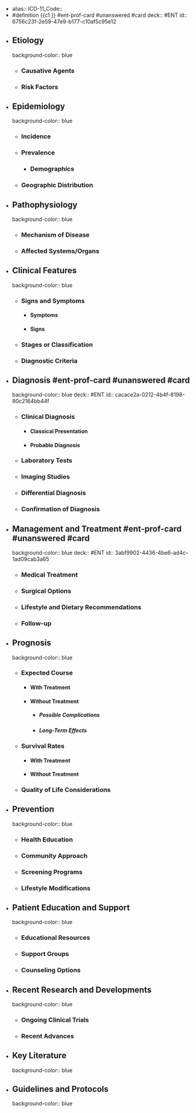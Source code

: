 - alias::
  ICD-11_Code::
- #definition {{c1 }} #ent-prof-card #unanswered #card
  deck:: #ENT
  id:: 6756c23f-2e59-47e9-b177-c10af5c95e12
- ## Etiology
  background-color:: blue
  - ### Causative Agents
  - ### Risk Factors
- ## Epidemiology
  background-color:: blue
  - ### Incidence
  - ### Prevalence
    - ### Demographics
  - ### Geographic Distribution
- ## Pathophysiology
  background-color:: blue
  - ### Mechanism of Disease
  - ### Affected Systems/Organs
- ## Clinical Features
  background-color:: blue
  - ### Signs and Symptoms
    - #### Symptoms
    - #### Signs
  - ### Stages or Classification
  - ### Diagnostic Criteria
- ## Diagnosis #ent-prof-card #unanswered #card
  background-color:: blue
  deck:: #ENT
  id:: cacace2a-0212-4b4f-8198-80c2164bb44f
  - ### Clinical Diagnosis
    - #### Classical Presentation
    - #### Probable Diagnosis
  - ### Laboratory Tests
  - ### Imaging Studies
  - ### Differential Diagnosis
  - ### Confirmation of Diagnosis
- ## Management and Treatment #ent-prof-card #unanswered #card
  background-color:: blue
  deck:: #ENT
  id:: 3abf9902-4436-4be6-ad4c-1ad09cab3a65
  - ### Medical Treatment
  - ### Surgical Options
  - ### Lifestyle and Dietary Recommendations
  - ### Follow-up
- ## Prognosis
  background-color:: blue
  - ### Expected Course
    - #### With Treatment
    - #### Without Treatment
      - ##### Possible Complications
      - ##### Long-Term Effects
  - ### Survival Rates
    - #### With Treatment
    - #### Without Treatment
  - ### Quality of Life Considerations
- ## Prevention
  background-color:: blue
  - ### Health Education
  - ### Community Approach
  - ### Screening Programs
  - ### Lifestyle Modifications
- ## Patient Education and Support
  background-color:: blue
  - ### Educational Resources
  - ### Support Groups
  - ### Counseling Options
- ## Recent Research and Developments
  background-color:: blue
  - ### Ongoing Clinical Trials
  - ### Recent Advances
- ## Key Literature
  background-color:: blue
- ## Guidelines and Protocols
  background-color:: blue
